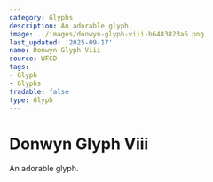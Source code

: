 ```yaml
---
category: Glyphs
description: An adorable glyph.
image: ../images/donwyn-glyph-viii-b6483823a6.png
last_updated: '2025-09-17'
name: Donwyn Glyph Viii
source: WFCD
tags:
- Glyph
- Glyphs
tradable: false
type: Glyph
---
```


# Donwyn Glyph Viii

An adorable glyph.

